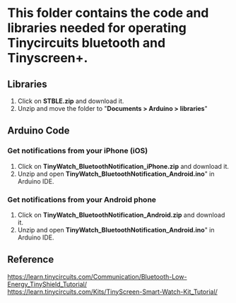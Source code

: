 # This folder contains the code and libraries needed for operating Tinycircuits bluetooth and Tinyscreen+. 

## Libraries
1. Click on **STBLE.zip** and download it. 
2. Unzip and move the folder to "**Documents > Arduino > libraries**"

## Arduino Code
### Get notifications from your iPhone (iOS)
1. Click on **TinyWatch_BluetoothNotification_iPhone.zip** and download it.
2. Unzip and open **TinyWatch_BluetoothNotification_Android.ino**" in Arduino IDE.

### Get notifications from your Android phone
1. Click on **TinyWatch_BluetoothNotification_Android.zip** and download it.
2. Unzip and open **TinyWatch_BluetoothNotification_Android.ino**" in Arduino IDE.

## Reference
https://learn.tinycircuits.com/Communication/Bluetooth-Low-Energy_TinyShield_Tutorial/  
https://learn.tinycircuits.com/Kits/TinyScreen-Smart-Watch-Kit_Tutorial/
